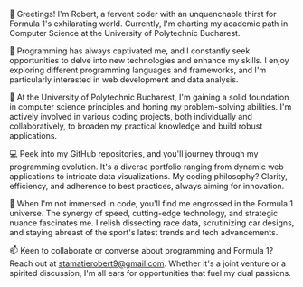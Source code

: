 👋 Greetings! I'm Robert, a fervent coder with an unquenchable thirst for Formula 1's exhilarating world. Currently, I'm charting my academic path in Computer Science at the University of Polytechnic Bucharest.

👀 Programming has always captivated me, and I constantly seek opportunities to delve into new technologies and enhance my skills. I enjoy exploring different programming languages and frameworks, and I'm particularly interested in web development and data analysis.

🏫 At the University of Polytechnic Bucharest, I'm gaining a solid foundation in computer science principles and honing my problem-solving abilities. I'm actively involved in various coding projects, both individually and collaboratively, to broaden my practical knowledge and build robust applications.

💻 Peek into my GitHub repositories, and you'll journey through my programming evolution. It's a diverse portfolio ranging from dynamic web applications to intricate data visualizations. My coding philosophy? Clarity, efficiency, and adherence to best practices, always aiming for innovation.

🏁 When I'm not immersed in code, you'll find me engrossed in the Formula 1 universe. The synergy of speed, cutting-edge technology, and strategic nuance fascinates me. I relish dissecting race data, scrutinizing car designs, and staying abreast of the sport's latest trends and tech advancements.

📫 Keen to collaborate or converse about programming and Formula 1? Reach out at stamatierobert9@gmail.com. Whether it's a joint venture or a spirited discussion, I'm all ears for opportunities that fuel my dual passions.

